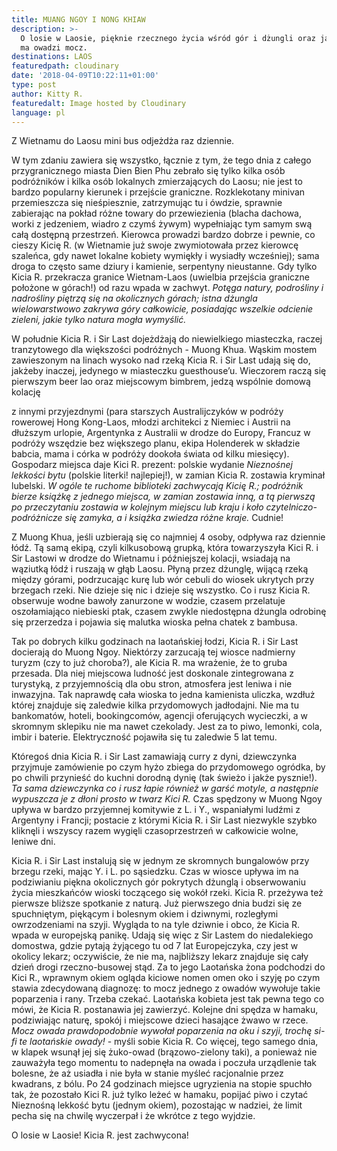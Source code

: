 ```yaml
---
title: MUANG NGOY I NONG KHIAW
description: >-
  O losie w Laosie, pięknie rzecznego życia wśród gór i dżungli oraz jakie moce
  ma owadzi mocz.
destinations: LAOS
featuredpath: cloudinary
date: '2018-04-09T10:22:11+01:00'
type: post
author: Kitty R.
featuredalt: Image hosted by Cloudinary
language: pl
---
```

Z Wietnamu do Laosu mini bus odjeżdża raz dziennie. 

W tym zdaniu zawiera się wszystko, łącznie z tym, że tego dnia z całego przygranicznego miasta Dien Bien Phu zebrało się tylko kilka osób podróżników i kilka osób lokalnych zmierzających do Laosu; nie jest to bardzo popularny kierunek i przejście graniczne. Rozklekotany minivan przemieszcza się nieśpiesznie, zatrzymując tu i ówdzie, sprawnie zabierając na pokład różne towary do przewiezienia (blacha dachowa, worki z jedzeniem, wiadro z czymś żywym) wypełniając tym samym swą całą dostępną przestrzeń. Kierowca prowadzi bardzo dobrze i pewnie, co cieszy Kicię R. (w Wietnamie już swoje zwymiotowała przez kierowcę szaleńca, gdy nawet lokalne kobiety wymiękły i wysiadły wcześniej); sama droga to często same dziury i kamienie, serpentyny nieustanne. Gdy tylko Kicia R. przekracza granice Wietnam-Laos (uwielbia przejścia graniczne położone w górach!) od razu wpada w zachwyt. _Potęga natury, podrośliny i nadrośliny piętrzą się na okolicznych górach; istna dżungla wielowarstwowo zakrywa góry całkowicie, posiadając wszelkie odcienie zieleni, jakie tylko natura mogła wymyślić._ 



W południe Kicia R. i Sir Last dojeżdżają do niewielkiego miasteczka, raczej tranzytowego dla większości podróżnych - Muong Khua. Wąskim mostem zawieszonym na linach wysoko nad rzeką Kicia R. i Sir Last udają się do, jakżeby inaczej, jedynego w miasteczku guesthouse’u. Wieczorem raczą się pierwszym beer lao oraz miejscowym bimbrem, jedzą wspólnie domową kolację 

z innymi przyjezdnymi (para starszych Australijczyków w podróży rowerowej Hong Kong-Laos, młodzi architekci z Niemiec i Austrii na dłuższym urlopie, Argentynka z Australii w drodze do Europy, Francuz w podróży wszędzie bez większego planu, ekipa Holenderek w składzie babcia, mama i córka w podróży dookoła świata od kilku miesięcy). Gospodarz miejsca daje Kici R. prezent: polskie wydanie _Nieznośnej lekkości bytu_ (polskie literki! najlepiej!), w zamian Kicia R. zostawia kryminał lubelski. _W ogóle te ruchome biblioteki zachwycają Kicię R.; podróżnik bierze książkę z jednego miejsca, w zamian zostawia inną, a tą pierwszą po przeczytaniu zostawia w kolejnym miejscu lub kraju i koło czytelniczo-podróżnicze się zamyka, a i książka zwiedza różne kraje._ Cudnie!



Z Muong Khua, jeśli uzbierają się co najmniej 4 osoby, odpływa raz dziennie łódź. Tą samą ekipą, czyli kilkusobową grupką, która towarzyszyła Kici R. i Sir Lastowi w drodze do Wietnamu i późniejszej kolacji, wsiadają na wąziutką łódź i ruszają w głąb Laosu. Płyną przez dżunglę, wijącą rzeką między górami, podrzucając kurę lub wór cebuli do wiosek ukrytych przy brzegach rzeki. Nie dzieje się nic i dzieje się wszystko. Co i rusz Kicia R. obserwuje wodne bawoły zanurzone w wodzie, czasem przelatuje oszołamiająco niebieski ptak, czasem zwykle niedostępna dżungla odrobinę się przerzedza i pojawia się malutka wioska pełna chatek z bambusa. 



Tak po dobrych kilku godzinach na laotańskiej łodzi, Kicia R. i Sir Last docierają do Muong Ngoy. Niektórzy zarzucają tej wiosce nadmierny turyzm (czy to już choroba?), ale Kicia R. ma wrażenie, że to gruba przesada. Dla niej miejscowa ludność jest doskonale zintegrowana z turystyką, z przyjemnością dla obu stron, atmosfera jest leniwa i nie inwazyjna. Tak naprawdę cała wioska to jedna kamienista uliczka, wzdłuż której znajduje się zaledwie kilka przydomowych jadłodajni. Nie ma tu bankomatów, hoteli, bookingcomów, agencji oferujących wycieczki, a w skromnym sklepiku nie ma nawet czekolady. Jest za to piwo, lemonki, cola, imbir i baterie. Elektryczność pojawiła się tu zaledwie 5 lat temu. 

Któregoś dnia Kicia R. i Sir Last zamawiają curry z dyni, dziewczynka przyjmuje zamówienie po czym hyżo zbiega do przydomowego ogródka, by po chwili przynieść do kuchni dorodną dynię (tak świeżo i jakże pysznie!). _Ta sama dziewczynka co i rusz  łapie również w garść motyle, a następnie wypuszcza je z dłoni prosto w twarz Kici R._ Czas spędzony w Muong Ngoy upływa w bardzo przyjemnej komitywie z L. i Y., wspaniałymi ludźmi z Argentyny i Francji; postacie z którymi Kicia R. i Sir Last niezwykle szybko kliknęli i wszyscy razem wygięli czasoprzestrzeń w całkowicie wolne, leniwe dni.  



Kicia R. i Sir Last instalują się w jednym ze skromnych bungalowów przy brzegu rzeki, mając Y. i L. po sąsiedzku. Czas w wiosce upływa im na podziwianiu piękna okolicznych gór pokrytych dżunglą i obserwowaniu życia mieszkańców wioski toczącego się wokół rzeki. Kicia R. przeżywa też pierwsze bliższe spotkanie z naturą. Już pierwszego dnia budzi się ze spuchniętym, piękącym i bolesnym okiem i dziwnymi, rozległymi owrzodzeniami na szyji. Wygląda to na tyle dziwnie i obco, że Kicia R. wpada w europejską panikę. Udają się więc z Sir Lastem do niedalekiego domostwa, gdzie pytają żyjącego tu od 7 lat Europejczyka, czy jest w okolicy lekarz; oczywiście, że nie ma, najbliższy lekarz znajduje się cały dzień drogi rzeczno-busowej stąd. Za to jego Laotańska żona podchodzi do Kici R., wprawnym okiem ogląda kiciowe nomen omen oko i szyję po czym stawia zdecydowaną diagnozę: to mocz jednego z owadów wywołuje takie poparzenia i rany. Trzeba czekać. Laotańska kobieta jest tak pewna tego co mówi, że Kicia R. postanawia jej zawierzyć. Kolejne dni spędza w hamaku, podziwiając naturę, spokój i miejscowe dzieci hasające żwawo w rzece. _Mocz owada prawdopodobnie wywołał poparzenia na oku i szyji, trochę si-fi te laotańskie owady!_ - myśli sobie Kicia R. Co więcej, tego samego dnia, w klapek wsunął jej się żuko-owad (brązowo-zielony taki), a ponieważ nie zauważyła tego momentu to nadepnęła na owada i poczuła urządlenie tak bolesne, że aż usiadła i nie była w stanie myśleć racjonalnie przez kwadrans, z bólu. Po 24 godzinach miejsce ugryzienia na stopie spuchło tak, że pozostało Kici R. już tylko leżeć w hamaku, popijać piwo i czytać Nieznośną lekkość bytu (jednym okiem), pozostając w nadziei, że limit pecha się na chwilę wyczerpał i że wkrótce z tego wyjdzie. 

O losie w Laosie! Kicia R. jest zachwycona!
